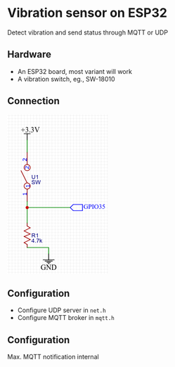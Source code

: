 # Vibration sensor on ESP32

Detect vibration and send status through MQTT or UDP


## Hardware

* An ESP32 board, most variant will work
* A vibration switch, eg., SW-18010

## Connection

![Connection](connection.png)

## Configuration

* Configure UDP server in `net.h`
* Configure MQTT broker in `mqtt.h`

## Configuration

Max. MQTT notification internal
